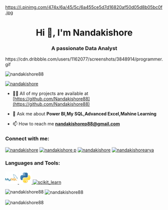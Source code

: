 https://i.pinimg.com/474x/6a/45/5c/6a455ce5d7d16820af50d05d8b05bc0f.jpg
<h1 align="center">Hi 👋, I'm Nandakishore</h1>
<h3 align="center">A passionate Data Analyst</h3>
https://cdn.dribbble.com/users/1162077/screenshots/3848914/programmer.gif

<p align="left"> <img src="https://komarev.com/ghpvc/?username=nandakishore88&label=Profile%20views&color=0e75b6&style=flat" alt="nandakishore88" /> </p>

<p align="left"> <a href="https://twitter.com/nandakishore" target="blank"><img src="https://img.shields.io/twitter/follow/nandakishore?logo=twitter&style=for-the-badge" alt="nandakishore" /></a> </p>

- 👨‍💻 All of my projects are available at [https://github.com/Nandakishore88](https://github.com/Nandakishore88)

- 💬 Ask me about **Power BI,My SQL,Advanced Excel,Mahine Learning**

- 📫 How to reach me **nandakishorep88@gmail.com**

<h3 align="left">Connect with me:</h3>
<p align="left">
<a href="https://twitter.com/nandakishore" target="blank"><img align="center" src="https://raw.githubusercontent.com/rahuldkjain/github-profile-readme-generator/master/src/images/icons/Social/twitter.svg" alt="nandakishore" height="30" width="40" /></a>
<a href="https://linkedin.com/in/nandakishore p" target="blank"><img align="center" src="https://raw.githubusercontent.com/rahuldkjain/github-profile-readme-generator/master/src/images/icons/Social/linked-in-alt.svg" alt="nandakishore p" height="30" width="40" /></a>
<a href="https://fb.com/nandakishore" target="blank"><img align="center" src="https://raw.githubusercontent.com/rahuldkjain/github-profile-readme-generator/master/src/images/icons/Social/facebook.svg" alt="nandakishore" height="30" width="40" /></a>
<a href="https://instagram.com/nandakishorearya" target="blank"><img align="center" src="https://raw.githubusercontent.com/rahuldkjain/github-profile-readme-generator/master/src/images/icons/Social/instagram.svg" alt="nandakishorearya" height="30" width="40" /></a>
</p>

<h3 align="left">Languages and Tools:</h3>
<p align="left"> <a href="https://www.mysql.com/" target="_blank" rel="noreferrer"> <img src="https://raw.githubusercontent.com/devicons/devicon/master/icons/mysql/mysql-original-wordmark.svg" alt="mysql" width="40" height="40"/> </a> <a href="https://www.python.org" target="_blank" rel="noreferrer"> <img src="https://raw.githubusercontent.com/devicons/devicon/master/icons/python/python-original.svg" alt="python" width="40" height="40"/> </a> <a href="https://scikit-learn.org/" target="_blank" rel="noreferrer"> <img src="https://upload.wikimedia.org/wikipedia/commons/0/05/Scikit_learn_logo_small.svg" alt="scikit_learn" width="40" height="40"/> </a> </p>

<p><img align="left" src="https://github-readme-stats.vercel.app/api/top-langs?username=nandakishore88&show_icons=true&locale=en&layout=compact" alt="nandakishore88" /></p>

<p>&nbsp;<img align="center" src="https://github-readme-stats.vercel.app/api?username=nandakishore88&show_icons=true&locale=en" alt="nandakishore88" /></p>

<p><img align="center" src="https://github-readme-streak-stats.herokuapp.com/?user=nandakishore88&" alt="nandakishore88" /></p>
